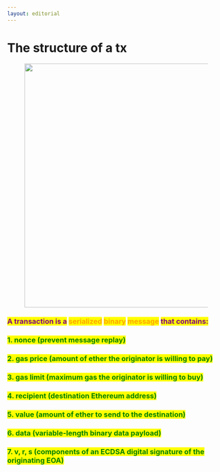 ```yaml
---
layout: editorial
---
```


# The structure of a tx

<figure><img src="../../../../../../../../.gitbook/assets/pexels-btgl-♡-6827051.jpg" alt="" width="563"><figcaption></figcaption></figure>

### <mark style="color:purple;">A transaction is a</mark> <mark style="color:orange;">serialized</mark> <mark style="color:orange;">binary</mark> <mark style="color:orange;">message</mark> <mark style="color:purple;">that contains:</mark>

### <mark style="color:green;">1. nonce (prevent message replay)</mark>

### <mark style="color:green;">2. gas price (amount of ether the originator is willing to pay)</mark>

### <mark style="color:green;">3. gas limit (maximum gas the originator is willing to buy)</mark>

### <mark style="color:green;">4. recipient (destination Ethereum address)</mark>

### <mark style="color:green;">5. value (amount of ether to send to the destination)</mark>

### <mark style="color:green;">6. data (variable-length binary data payload)</mark>

### <mark style="color:green;">7. v, r, s (components of an ECDSA digital signature of the originating EOA)</mark>
